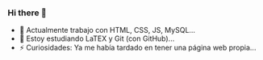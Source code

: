 ### Hi there 👋

- 🔭 Actualmente trabajo con HTML, CSS, JS, MySQL...
- 🌱 Estoy estudiando LaTEX y Git (con GitHub)...
- ⚡ Curiosidades: Ya me había tardado en tener una página web propia...
